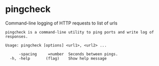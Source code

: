 # pingcheck
Command-line logging of HTTP requests to list of urls

    pingcheck is a command-line utility to ping ports and write log of responses.
    
    Usage: pingcheck [options] <url1>, <url2> ...
    
          -spacing     =number  Seconds between pings.
      -h, -help       (flag)    Show help message
